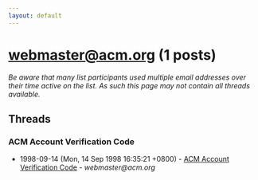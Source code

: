 ```yaml
---
layout: default
---
```


# webmaster@acm.org (1 posts)

_Be aware that many list participants used multiple email addresses over their time active on the list. As such this page may not contain all threads available._

## Threads

### ACM Account Verification Code
+ 1998-09-14 (Mon, 14 Sep 1998 16:35:21 +0800) - [ACM Account Verification Code](/archive/1998/09/388169e26ea5aa43ff9ee7fa76138233e080361538380f972c05751717a30c56) - _webmaster@acm.org_

